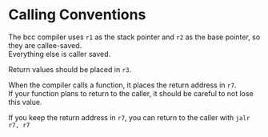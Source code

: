 # Calling Conventions

The bcc compiler uses `r1` as the stack pointer and `r2` as the base pointer, so they are callee-saved.  
Everything else is caller saved.

Return values should be placed in `r3`.

When the compiler calls a function, it places the return address in `r7`.  
If your function plans to return to the caller, it should be careful to not lose this value.

If you keep the return address in `r7`, you can return to the caller with `jalr r7, r7`
